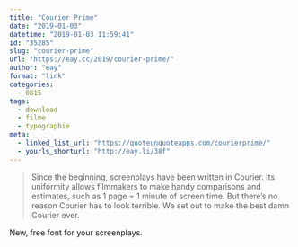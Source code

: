 ```yaml
---
title: "Courier Prime"
date: "2019-01-03"
datetime: "2019-01-03 11:59:41"
id: "35285"
slug: "courier-prime"
url: "https://eay.cc/2019/courier-prime/"
author: "eay"
format: "link"
categories:
  - 0815
tags:
  - download
  - filme
  - typographie
meta:
  - linked_list_url: "https://quoteunquoteapps.com/courierprime/"
  - yourls_shorturl: "http://eay.li/38f"
---
```


> Since the beginning, screenplays have been written in Courier. Its uniformity allows filmmakers to make handy comparisons and estimates, such as 1 page = 1 minute of screen time. But there’s no reason Courier has to look terrible. We set out to make the best damn Courier ever.

New, free font for your screenplays.
